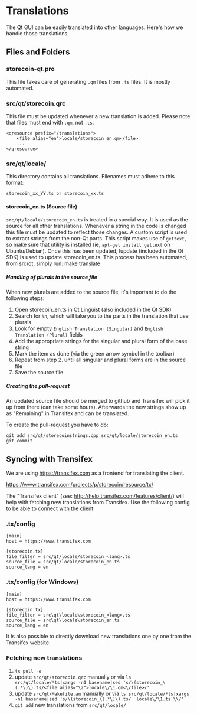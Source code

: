 Translations
============

The Qt GUI can be easily translated into other languages. Here's how we
handle those translations.

Files and Folders
-----------------

### storecoin-qt.pro

This file takes care of generating `.qm` files from `.ts` files. It is mostly
automated.

### src/qt/storecoin.qrc

This file must be updated whenever a new translation is added. Please note that
files must end with `.qm`, not `.ts`.

    <qresource prefix="/translations">
        <file alias="en">locale/storecoin_en.qm</file>
        ...
    </qresource>

### src/qt/locale/

This directory contains all translations. Filenames must adhere to this format:

    storecoin_xx_YY.ts or storecoin_xx.ts

#### storecoin_en.ts (Source file)

`src/qt/locale/storecoin_en.ts` is treated in a special way. It is used as the
source for all other translations. Whenever a string in the code is changed
this file must be updated to reflect those changes. A  custom script is used
to extract strings from the non-Qt parts. This script makes use of `gettext`,
so make sure that utility is installed (ie, `apt-get install gettext` on 
Ubuntu/Debian). Once this has been updated, lupdate (included in the Qt SDK)
is used to update storecoin_en.ts. This process has been automated, from src/qt,
simply run:
    make translate
    
##### Handling of plurals in the source file

When new plurals are added to the source file, it's important to do the following steps:

1. Open storecoin_en.ts in Qt Linguist (also included in the Qt SDK)
2. Search for `%n`, which will take you to the parts in the translation that use plurals
3. Look for empty `English Translation (Singular)` and `English Translation (Plural)` fields
4. Add the appropriate strings for the singular and plural form of the base string
5. Mark the item as done (via the green arrow symbol in the toolbar)
6. Repeat from step 2. until all singular and plural forms are in the source file
7. Save the source file

##### Creating the pull-request

An updated source file should be merged to github and Transifex will pick it
up from there (can take some hours). Afterwards the new strings show up as "Remaining"
in Transifex and can be translated.

To create the pull-request you have to do:

    git add src/qt/storecoinstrings.cpp src/qt/locale/storecoin_en.ts
    git commit

Syncing with Transifex
----------------------

We are using https://transifex.com as a frontend for translating the client.

https://www.transifex.com/projects/p/storecoin/resource/tx/

The "Transifex client" (see: http://help.transifex.com/features/client/)
will help with fetching new translations from Transifex. Use the following
config to be able to connect with the client:

### .tx/config

    [main]
    host = https://www.transifex.com

    [storecoin.tx]
    file_filter = src/qt/locale/storecoin_<lang>.ts
    source_file = src/qt/locale/storecoin_en.ts
    source_lang = en
    
### .tx/config (for Windows)

    [main]
    host = https://www.transifex.com

    [storecoin.tx]
    file_filter = src\qt\locale\storecoin_<lang>.ts
    source_file = src\qt\locale\storecoin_en.ts
    source_lang = en

It is also possible to directly download new translations one by one from the Transifex website.

### Fetching new translations

1. `tx pull -a`
2. update `src/qt/storecoin.qrc` manually or via
   `ls src/qt/locale/*ts|xargs -n1 basename|sed 's/\(storecoin_\(.*\)\).ts/<file alias="\2">locale\/\1.qm<\/file>/'`
3. update `src/qt/Makefile.am` manually or via
   `ls src/qt/locale/*ts|xargs -n1 basename|sed 's/\(storecoin_\(.*\)\).ts/  locale\/\1.ts \\/'`
4. `git add` new translations from `src/qt/locale/`
